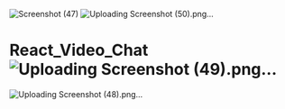 ![Screenshot (47)](https://github.com/AwinashProject/React_Video_Chat/assets/87895218/859a6ea7-03ee-4470-bec7-1b32a9b49649)
![Uploading Screenshot (50).png…]()
# React_Video_Chat![Uploading Screenshot (49).png…]()
![Uploading Screenshot (48).png…]()
